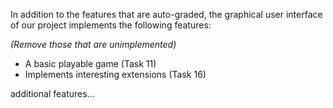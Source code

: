 In addition to the features that are auto-graded, the graphical user interface
of our project implements the following features:

*(Remove those that are unimplemented)*

 - A basic playable game (Task 11)
 - Implements interesting extensions (Task 16)

additional features...
